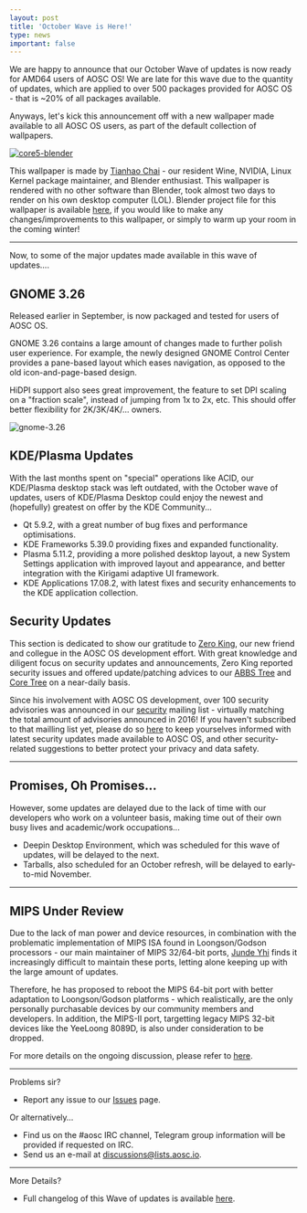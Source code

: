 ```yaml
---
layout: post
title: 'October Wave is Here!'
type: news
important: false
---
```


We are happy to announce that our October Wave of updates is now ready for AMD64 users of AOSC OS! We are late for this wave due to the quantity of updates, which are applied to over 500 packages provided for AOSC OS - that is ~20% of all packages available.

Anyways, let's kick this announcement off with a new wallpaper made available to all AOSC OS users, as part of the default collection of wallpapers.

[![core5-blender](/assets/i/news/core5-rendered.jpg)](https://github.com/AOSC-Dev/aosc-os-artworks/raw/master/11/core5-rendered.jpg)

This wallpaper is made by [Tianhao Chai](https://aosc.io/people/~cthbleachbit/) - our resident Wine, NVIDIA, Linux Kernel package maintainer, and Blender enthusiast. This wallpaper is rendered with no other software than Blender, took almost two days to render on his own desktop computer (LOL). Blender project file for this wallpaper is available [here](https://github.com/AOSC-Dev/aosc-os-artworks/raw/master/11/core5.blend), if you would like to make any changes/improvements to this wallpaper, or simply to warm up your room in the coming winter!

--------

Now, to some of the major updates made available in this wave of updates....

## GNOME 3.26

Released earlier in September, is now packaged and tested for users of AOSC OS.

GNOME 3.26 contains a large amount of changes made to further polish user experience. For example, the newly designed GNOME Control Center provides a pane-based layout which eases navigation, as opposed to the old icon-and-page-based design.

HiDPI support also sees great improvement, the feature to set DPI scaling on a "fraction scale", instead of jumping from 1x to 2x, etc. This should offer better flexibility for 2K/3K/4K/... owners.

![gnome-3.26](/assets/i/news/gnome-3.26.jpg)

## KDE/Plasma Updates

With the last months spent on "special" operations like ACID, our KDE/Plasma desktop stack was left outdated, with the October wave of updates, users of KDE/Plasma Desktop could enjoy the newest and (hopefully) greatest on offer by the KDE Community...

- Qt 5.9.2, with a great number of bug fixes and performance optimisations.
- KDE Frameworks 5.39.0 providing fixes and expanded functionality.
- Plasma 5.11.2, providing a more polished desktop layout, a new System Settings application with improved layout and appearance, and better integration with the Kirigami adaptive UI framework.
- KDE Applications 17.08.2, with latest fixes and security enhancements to the KDE application collection.

## Security Updates

This section is dedicated to show our gratitude to [Zero King](https://github.com/l2dy), our new friend and collegue in the AOSC OS development effort. With great knowledge and diligent focus on security updates and announcements, Zero King reported security issues and offered update/patching advices to our [ABBS Tree](https://github.com/AOSC-Dev/aosc-os-abbs) and [Core Tree](https://github.com/AOSC-Dev/aosc-os-core) on a near-daily basis.

Since his involvement with AOSC OS development, over 100 security advisories was announced in our [security](mailto:security@lists.aosc.io) mailing list - virtually matching the total amount of advisories announced in 2016! If you haven't subscribed to that mailling list yet, please do so [here](https://lists.aosc.io/sympa/info/security) to keep yourselves informed with latest security updates made available to AOSC OS, and other security-related suggestions to better protect your privacy and data safety.

--------

## Promises, Oh Promises...

However, some updates are delayed due to the lack of time with our developers who work on a volunteer basis, making time out of their own busy lives and academic/work occupations...

- Deepin Desktop Environment, which was scheduled for this wave of updates, will be delayed to the next.
- Tarballs, also scheduled for an October refresh, will be delayed to early-to-mid November.

--------

## MIPS Under Review

Due to the lack of man power and device resources, in combination with the problematic implementation of MIPS ISA found in Loongson/Godson processors - our main maintainer of MIPS 32/64-bit ports, [Junde Yhi](https://aosc.io/people/~lmy441900) finds it increasingly difficult to maintain these ports, letting alone keeping up with the large amount of updates.

Therefore, he has proposed to reboot the MIPS 64-bit port with better adaptation to Loongson/Godson platforms - which realistically, are the only personally purchasable devices by our community members and developers. In addition, the MIPS-II port, targetting legacy MIPS 32-bit devices like the YeeLoong 8089D, is also under consideration to be dropped.

For more details on the ongoing discussion, please refer to [here](https://lists.aosc.io/sympa/arc/discussions/2017-10/msg00000.html).

--------

Problems sir?

- Report any issue to our [Issues](https://github.com/AOSC-Dev/aosc-os-abbs/issues) page.

Or alternatively…

- Find us on the #aosc IRC channel, Telegram group information will be provided if requested on IRC.
- Send us an e-mail at [discussions@lists.aosc.io](mailto:discussions@lists.aosc.io).

--------

More Details?

- Full changelog of this Wave of updates is available [here](https://github.com/AOSC-Dev/aosc-os/blob/master/changelogs/201710-changelog.md).